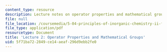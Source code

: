 ```yaml
---
content_type: resource
description: Lecture notes on operator properties and mathematical groups.
file: null
file_location: /coursemedia/5-04-principles-of-inorganic-chemistry-ii-fall-2008/5f71ba722849ce14aeaf296d9ebb2fe0_Lecture_2.pdf
file_type: application/pdf
resourcetype: Document
title: 'Lecture 2: Operator Properties and Mathematical Groups'
uid: 5f71ba72-2849-ce14-aeaf-296d9ebb2fe0
---
```

